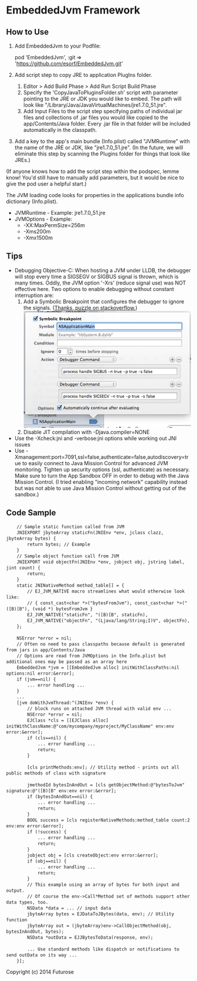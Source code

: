 EmbeddedJvm Framework
=====================

How to Use
----------

1. Add EmbeddedJvm to your Podfile:
    
    pod 'EmbeddedJvm', :git => 'https://github.com/esorf/EmbeddedJvm.git'

2. Add script step to copy JRE to application PlugIns folder.
    1. Editor > Add Build Phase > Add Run Script Build Phase
    2. Specify the 'CopyJavaToPluginsFolder.sh' script with parameter pointing
       to the JRE or JDK you would like to embed. The path will look like 
       "/Library/Java/JavaVirtualMachines/jre1.7.0_51.jre".
    3. Add Input Files to the script step specifying paths of individual jar files
       and collections of .jar files you would like copied to the app/Contents/Java 
       folder. Every .jar file in that folder will be included automatically in the
       classpath.

3. Add a key to the app's main bundle (Info.plist) called "JVMRuntime" with the name
   of the JRE or JDK, like "jre1.7.0_51.jre". (In the future, we will eliminate this step by
   scanning the Plugins folder for things that look like JREs.)

(If anyone knows how to add the script step within the podspec, lemme know!  You'd still have 
to manually add parameters, but it would be nice to give the pod user a helpful start.)

The JVM loading code looks for properties in the applications bundle info dictionary (Info.plist).
- JVMRuntime - Example: jre1.7.0_51.jre
- JVMOptions - Example:
    - -XX:MaxPermSize=256m
    - -Xms200m
    - -Xmx1500m

Tips
----

- Debugging Objective-C: When hosting a JVM under LLDB, the debugger will stop every time a SIGSEGV or SIGBUS signal is thrown, which is many times. Oddly, the JVM option '-Xrs' (reduce signal use) was NOT effective here. Two options to enable debugging without constant interruption are:
    1. Add a Symbolic Breakpoint that configures the debugger to ignore the signals. ([Thanks, puzzle on stackoverflow.](http://stackoverflow.com/a/10456557/1207583))
        ![Symbolic Breakpoint disabling SIGSEGV and SIGBUS](Readme-img1.png)
    2. Disable JIT compilation with -Djava.compiler=NONE
- Use the -Xcheck:jni and -verbose:jni options while working out JNI issues
- Use -Xmanagement:port=7091,ssl=false,authenticate=false,autodiscovery=true to easily
  connect to Java Mission Control for advanced JVM monitoring. Tighten up security options (ssl, authenticate) as necessary.
  Make sure to turn the App Sandbox OFF in order to debug with the Java Mission Control. (I tried enabling "incoming network" capability instead but was not able to use Java Mission Control without getting out of the sandbox.)

Code Sample
-----------

``` objc
    // Sample static function called from JVM
    JNIEXPORT jbyteArray staticFn(JNIEnv *env, jclass clazz, jbyteArray bytes) {
        return bytes; // Example
    }
    // Sample object function call from JVM
    JNIEXPORT void objectFn(JNIEnv *env, jobject obj, jstring label, jint count) {
        return;
    }
    static JNINativeMethod method_table[] = {
        // EJ_JVM_NATIVE macro streamlines what would otherwise look like:
        // { const_cast<char *>("bytesFromJvm"), const_cast<char *>("([B)[B"), (void *) bytesFromJvm }
        EJ_JVM_NATIVE("staticFn", "([B)[B", staticFn),
        EJ_JVM_NATIVE("objectFn", "(Ljava/lang/String;I)V", objectFn),
    };

    NSError *error = nil;
    // Often no need to pass classpaths because default is generated from jars in app/Contents/Java
    // Options are read from JVMOptions in the Info.plist but additional ones may be passed as an array here
    EmbeddedJvm *jvm = [[EmbeddedJvm alloc] initWithClassPaths:nil options:nil error:&error];
    if (jvm==nil) {
        ... error handling ...
    }
    ...
    [jvm doWithJvmThread:^(JNIEnv *env) {
        // block runs on attached JVM thread with valid env ...
        NSError *error = nil;
        EJClass *cls = [[EJClass alloc] initWithClassName:@"com/mycompany/myproject/MyClassName" env:env error:&error];
        if (cls==nil) {
            ... error handling ...
            return;
        }

        [cls printMethods:env]; // Utility method - prints out all public methods of class with signature
            
        jmethodId bytesInAndOut = [cls getObjectMethod:@"bytesToJvm" signature:@"([B)[B" env:env error:&error];
        if (bytesInAndOut==nil) {
            ... error handling ...
            return;
        }
        BOOL success = [cls registerNativeMethods:method_table count:2 env:env error:&error];
        if (!success) {
            ... error handling ...
            return;
        }
        jobject obj = [cls createObject:env error:&error];
        if (obj==nil) {
            ... error handling ...
            return;
        }
        // This example using an array of bytes for both input and output.
        // Of course the env->Call*Method set of methods support other data types, too.
        NSData *data = ... // input data
        jbyteArray bytes = EJDataToJBytes(data, env); // Utility function
        jbyteArray out = (jbyteArray)env->CallObjectMethod(obj, bytesInAndOut, bytes);
        NSData *outData = EJJBytesToData(response, env);
        
        ... Use standard methods like dispatch or notifications to send outData on its way ...
    }];
```

Copyright (c) 2014 Futurose

